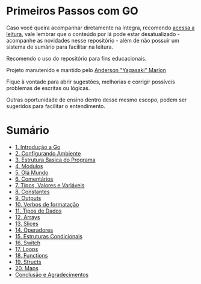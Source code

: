 # Primeiros Passos com GO

Caso você queira acompanhar diretamente na íntegra, recomendo [acessa a leitura](https://yagasaki.dev/article/primeiros-passos-na-linguagem-go),
vale lembrar que o conteúdo por lá pode estar desatualizado - acompanhe as novidades nesse repositório - além de
não possuir um sistema de sumário para facilitar na leitura.

Recomendo o uso do repositório para fins educacionais.

Projeto manutenido e mantido pelo [Anderson "Yagasaki" Marlon](https://yagasaki.dev)

Fique à vontade para abrir sugestões, melhorias e corrigir possíveis problemas de escritas ou lógicas.

Outras oportunidade de ensino dentro desse mesmo escopo, podem ser sugeridos para facilitar o entendimento.

# Sumário

- [1. Introdução a Go](./1.introducao-a-go.md)
- [2. Configurando Ambiente](./2.configurando-ambiente.md)
- [3. Estrutura Basica do Programa](./3.estrutura-basica-do-programa.md)
- [4. Módulos](./4.modulos.md)
- [5. Olá Mundo](./5.hello-world.md)
- [6. Comentários](./6.comentarios.md)
- [7. Tipos, Valores e Variáveis](./7.tipos-valores-variaveis.md) 
- [8. Constantes](./8.constantes.md)
- [9. Outputs](./9.outputs.md)
- [10. Verbos de formatação](./10.verbos-de-formatacao.md)
- [11. Tipos de Dados](./11.tipos-de-dados.md)
- [12. Arrays](./12.arrays.md)
- [13. Slices](./13.slices.md)
- [14. Operadores](./14.operadores.md)
- [15. Estruturas Condicionais](./15.estruturas-condicionais.md)
- [16. Switch](./16.switch.md)
- [17. Loops](./17.loops.md)
- [18. Functions](./18.functions.md)
- [19. Structs](./19.structs.md)
- [20. Maps](./20.maps.md)
- [Conclusão e Agradecimentos](./conclusao-e-agradecimentos.md)